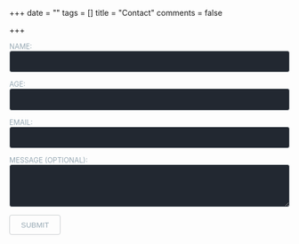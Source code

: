 +++
date = ""
tags = []
title = "Contact"
comments = false

+++
<style>
	/* Form */
	/*  
	form > .fields {
		display: -moz-flex;
		display: -webkit-flex;
		display: -ms-flex;
		display: flex;
		-moz-flex-wrap: wrap;
		-webkit-flex-wrap: wrap;
		-ms-flex-wrap: wrap;
		flex-wrap: wrap;
		width: calc(100% + 2.25em);
		margin: -1.125em 0 1.5em -1.125em;
	}

	form > .fields > .field {
		-moz-flex-grow: 0;
		-webkit-flex-grow: 0;
		-ms-flex-grow: 0;
		flex-grow: 0;
		-moz-flex-shrink: 0;
		-webkit-flex-shrink: 0;
		-ms-flex-shrink: 0;
		flex-shrink: 0;
		padding: 1.125em 0 0 1.125em;
		width: calc(100% - 1.125em);
	}
	form > .fields > .field.half {
		width: calc(50% - 0.5625em);
	}
	form > .fields > .field.third {
		width: calc(100%/3 - 0.375em);
	}
	form > .fields > .field.quarter {
		width: calc(25% - 0.28125em);
	}

	@media screen and (max-width: 480px) {
		form > .fields {
			width: calc(100% + 2.25em);
			margin: -1.125em 0 1.5em -1.125em;
		}
		form > .fields > .field {
			padding: 1.125em 0 0 1.125em;
			width: calc(100% - 1.125em);
		}

		form > .fields > .field.half {
			width: calc(100% - 1.125em);
		}

		form > .fields > .field.third {
			width: calc(100% - 1.125em);
		}

		form > .fields > .field.quarter {
			width: calc(100% - 1.125em);
		}
	}
	*/
	
	label {
		color: #96a8b3;
		display: block;
		font-size: 0.9em;
		margin: 0 0 0.75em 0;
	}

	input[type="text"],
	input[type="password"],
	input[type="email"],
	input[type="tel"],
	select,
	textarea {
		-moz-appearance: none;
		-webkit-appearance: none;
		-ms-appearance: none;
		background-color : #222831;
		appearance: none;
		border-radius: 4px;
		border: solid 1px #c8cccf;
		color: inherit;
		display: block;
		outline: 0;
		padding: 0 1em;
		text-decoration: none;
		width: 100%;
	}

	input[type="text"]:invalid,
	input[type="password"]:invalid,
	input[type="email"]:invalid,
	input[type="tel"]:invalid,
	select:invalid,
	textarea:invalid {
		box-shadow: none;
		}

	input[type="text"]:focus,
	input[type="password"]:focus,
	input[type="email"]:focus,
	input[type="tel"]:focus,
	select:focus,
	textarea:focus {
		border-color: #ff7496;
	}


/*style*/
  
	input, select, textarea {
    		font-family: "Source Sans Pro", Helvetica, sans-serif;
			font-size: 14pt;
			font-weight: 300;
			line-height: 2;
			letter-spacing: 0.2em;	
	}

	input[type="submit"],
	input[type="reset"],
	input[type="button"],
	button,
	
	.button {
		-moz-appearance: none;
		-webkit-appearance: none;
		-ms-appearance: none;
		appearance: none;
		-moz-transition: background-color 0.2s ease-in-out, border-color 0.2s ease-in-out, color 0.2s ease-in-out;
		-webkit-transition: background-color 0.2s ease-in-out, border-color 0.2s ease-in-out, color 0.2s ease-in-out;
		-ms-transition: background-color 0.2s ease-in-out, border-color 0.2s ease-in-out, color 0.2s ease-in-out;
		transition: background-color 0.2s ease-in-out, border-color 0.2s ease-in-out, color 0.2s ease-in-out;
		display: inline-block;
		height: 2.75em;
		line-height: 2.75em;
		padding: 0 1.5em;
		background-color: transparent;
		border-radius: 4px;
		border: solid 1px #c8cccf;
		color: #96a8b3 !important;
		cursor: pointer;
		text-align: center;
		text-decoration: none;
		white-space: nowrap;
	}

	input[type="submit"]:hover,
	input[type="reset"]:hover,
	input[type="button"]:hover,
	button:hover,
	.button:hover {
		border-color: #ff7496;
		color: #ff7496 !important;
	}

	input[type="submit"].icon,
	input[type="reset"].icon,
	input[type="button"].icon,
	button.icon,
	.button.icon {
		padding-left: 1.35em;
	}

	input[type="submit"].icon:before,
	input[type="reset"].icon:before,
	input[type="button"].icon:before,
	button.icon:before,
	.button.icon:before {
		margin-right: 0.5em;
	}

	input[type="submit"].fit,
	input[type="reset"].fit,
	input[type="button"].fit,
	button.fit,
	.button.fit {
		width: 100%;
	}

	input[type="submit"].small,
	input[type="reset"].small,
	input[type="button"].small,
	button.small,
	.button.small {
		font-size: 0.8em;
	}

	input[type="submit"].large,
	input[type="reset"].large,
	input[type="button"].large,
	button.large,
	.button.large {
		font-size: 1.35em;
	}

	input[type="submit"].disabled, input[type="submit"]:disabled,
	input[type="reset"].disabled,
	input[type="reset"]:disabled,
	input[type="button"].disabled,
	input[type="button"]:disabled,
	button.disabled,
	button:disabled,
	.button.disabled,
	.button:disabled {
		pointer-events: none;
		opacity: 0.5;
	}
</style>
    
<form name="Contact Aizera" method="POST" netlify-honeypot="age" data-netlify="true"> 
<p> <label>NAME: <input type="text" name="NAME:" required></label>  
</p>

<p class="hidden">
    <label>AGE: <input type="text" name="age"></label>
</p>

<p><label>EMAIL: <input type="email" name="Email:" required></label>  
</p>

<p>	<label>MESSAGE (OPTIONAL): <textarea name="Message:" required></textarea></label>
</p>

<p>
<button type="submit">SUBMIT</button>
</p>
</form>